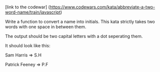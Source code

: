 [link to the codewar] (https://www.codewars.com/kata/abbreviate-a-two-word-name/train/javascript)



Write a function to convert a name into initials. This kata strictly takes two words with one space in between them.

The output should be two capital letters with a dot seperating them.

It should look like this:

Sam Harris => S.H

Patrick Feeney => P.F